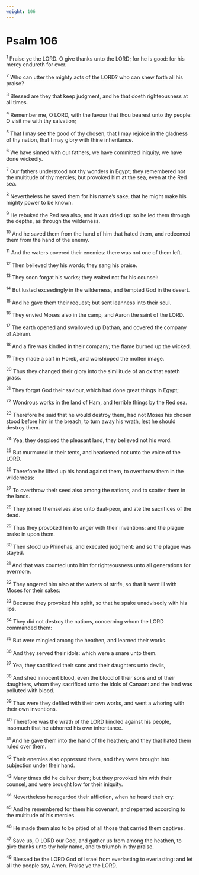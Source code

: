 ```yaml
---
weight: 106
---
```


# Psalm 106

<sup>1</sup> Praise ye the LORD. O give thanks unto the LORD; for he is good: for his mercy endureth for ever. 

<sup>2</sup> Who can utter the mighty acts of the LORD? who can shew forth all his praise? 

<sup>3</sup> Blessed are they that keep judgment, and he that doeth righteousness at all times. 

<sup>4</sup> Remember me, O LORD, with the favour that thou bearest unto thy people: O visit me with thy salvation; 

<sup>5</sup> That I may see the good of thy chosen, that I may rejoice in the gladness of thy nation, that I may glory with thine inheritance. 

<sup>6</sup> We have sinned with our fathers, we have committed iniquity, we have done wickedly. 

<sup>7</sup> Our fathers understood not thy wonders in Egypt; they remembered not the multitude of thy mercies; but provoked him at the sea, even at the Red sea. 

<sup>8</sup> Nevertheless he saved them for his name’s sake, that he might make his mighty power to be known. 

<sup>9</sup> He rebuked the Red sea also, and it was dried up: so he led them through the depths, as through the wilderness. 

<sup>10</sup> And he saved them from the hand of him that hated them, and redeemed them from the hand of the enemy. 

<sup>11</sup> And the waters covered their enemies: there was not one of them left. 

<sup>12</sup> Then believed they his words; they sang his praise. 

<sup>13</sup> They soon forgat his works; they waited not for his counsel: 

<sup>14</sup> But lusted exceedingly in the wilderness, and tempted God in the desert. 

<sup>15</sup> And he gave them their request; but sent leanness into their soul. 

<sup>16</sup> They envied Moses also in the camp, and Aaron the saint of the LORD. 

<sup>17</sup> The earth opened and swallowed up Dathan, and covered the company of Abiram. 

<sup>18</sup> And a fire was kindled in their company; the flame burned up the wicked. 

<sup>19</sup> They made a calf in Horeb, and worshipped the molten image. 

<sup>20</sup> Thus they changed their glory into the similitude of an ox that eateth grass. 

<sup>21</sup> They forgat God their saviour, which had done great things in Egypt; 

<sup>22</sup> Wondrous works in the land of Ham, and terrible things by the Red sea. 

<sup>23</sup> Therefore he said that he would destroy them, had not Moses his chosen stood before him in the breach, to turn away his wrath, lest he should destroy them. 

<sup>24</sup> Yea, they despised the pleasant land, they believed not his word: 

<sup>25</sup> But murmured in their tents, and hearkened not unto the voice of the LORD. 

<sup>26</sup> Therefore he lifted up his hand against them, to overthrow them in the wilderness: 

<sup>27</sup> To overthrow their seed also among the nations, and to scatter them in the lands. 

<sup>28</sup> They joined themselves also unto Baal-peor, and ate the sacrifices of the dead. 

<sup>29</sup> Thus they provoked him to anger with their inventions: and the plague brake in upon them. 

<sup>30</sup> Then stood up Phinehas, and executed judgment: and so the plague was stayed. 

<sup>31</sup> And that was counted unto him for righteousness unto all generations for evermore. 

<sup>32</sup> They angered him also at the waters of strife, so that it went ill with Moses for their sakes: 

<sup>33</sup> Because they provoked his spirit, so that he spake unadvisedly with his lips. 

<sup>34</sup> They did not destroy the nations, concerning whom the LORD commanded them: 

<sup>35</sup> But were mingled among the heathen, and learned their works. 

<sup>36</sup> And they served their idols: which were a snare unto them. 

<sup>37</sup> Yea, they sacrificed their sons and their daughters unto devils, 

<sup>38</sup> And shed innocent blood, even the blood of their sons and of their daughters, whom they sacrificed unto the idols of Canaan: and the land was polluted with blood. 

<sup>39</sup> Thus were they defiled with their own works, and went a whoring with their own inventions. 

<sup>40</sup> Therefore was the wrath of the LORD kindled against his people, insomuch that he abhorred his own inheritance. 

<sup>41</sup> And he gave them into the hand of the heathen; and they that hated them ruled over them. 

<sup>42</sup> Their enemies also oppressed them, and they were brought into subjection under their hand. 

<sup>43</sup> Many times did he deliver them; but they provoked him with their counsel, and were brought low for their iniquity. 

<sup>44</sup> Nevertheless he regarded their affliction, when he heard their cry: 

<sup>45</sup> And he remembered for them his covenant, and repented according to the multitude of his mercies. 

<sup>46</sup> He made them also to be pitied of all those that carried them captives. 

<sup>47</sup> Save us, O LORD our God, and gather us from among the heathen, to give thanks unto thy holy name, and to triumph in thy praise. 

<sup>48</sup> Blessed be the LORD God of Israel from everlasting to everlasting: and let all the people say, Amen. Praise ye the LORD. 


